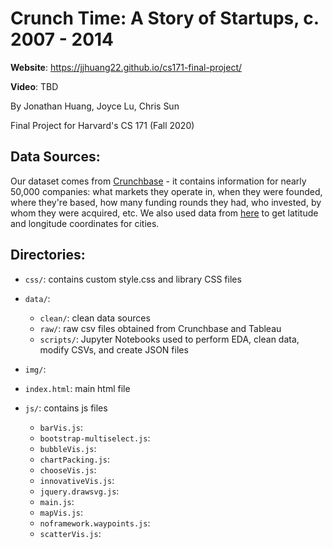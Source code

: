 # Crunch Time: A Story of Startups, c. 2007 - 2014

**Website**: https://jjhuang22.github.io/cs171-final-project/

**Video**: TBD

By Jonathan Huang, Joyce Lu, Chris Sun 

Final Project for Harvard's CS 171 (Fall 2020) 

## Data Sources: 
Our dataset comes from [Crunchbase](https://public.tableau.com/s/resources?qt-overview_resources=1#qt-overview_resources) - it contains information for nearly 50,000 companies: what markets they operate in, when they were founded, where they're based, how many funding rounds they had, who invested, by whom they were acquired, etc. We also used data from [here](https://public.tableau.com/s/resources?qt-overview_resources=1#qt-overview_resources) to get latitude and longitude coordinates for cities.  

## Directories:
- `css/`: contains custom style.css and library CSS files

- `data/`: 
  - `clean/`: clean data sources 
  - `raw/`: raw csv files obtained from Crunchbase and Tableau
  - `scripts/`: Jupyter Notebooks used to perform EDA, clean data, modify CSVs, and create JSON files
  
- `img/`: 

- `index.html`: main html file 

- `js/`: contains js files
  - `barVis.js`: 
  - `bootstrap-multiselect.js`:
  - `bubbleVis.js`:
  - `chartPacking.js`:
  - `chooseVis.js`:
  - `innovativeVis.js`:
  - `jquery.drawsvg.js`:
  - `main.js`:
  - `mapVis.js`:
  - `noframework.waypoints.js`:
  - `scatterVis.js`: 


